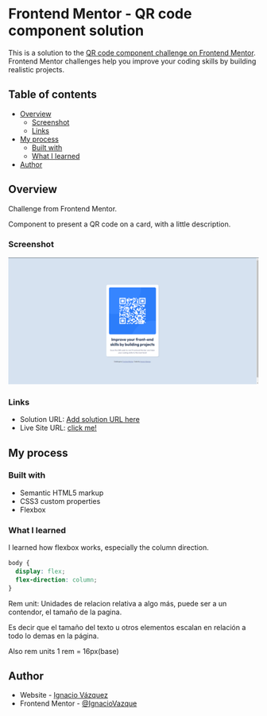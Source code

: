 # Frontend Mentor - QR code component solution

This is a solution to the [QR code component challenge on Frontend Mentor](https://www.frontendmentor.io/challenges/qr-code-component-iux_sIO_H). Frontend Mentor challenges help you improve your coding skills by building realistic projects. 

## Table of contents

- [Overview](#overview)
  - [Screenshot](#screenshot)
  - [Links](#links)
- [My process](#my-process)
  - [Built with](#built-with)
  - [What I learned](#what-i-learned)
- [Author](#author)


## Overview
Challenge from Frontend Mentor.

Component to present a QR code on a card, with a little description.

### Screenshot

![screenshot](https://github.com/IgnacioVazque/QR-code-component/blob/main/images/screenshot.png)

### Links

- Solution URL: [Add solution URL here](https://your-solution-url.com)
- Live Site URL: [click me!](https://goofy-liskov-9143e5.netlify.app/)

## My process

### Built with

- Semantic HTML5 markup
- CSS3 custom properties
- Flexbox


### What I learned

I learned how flexbox works, especially the column direction.

```css
body {
  display: flex;
  flex-direction: column;
}
```
Rem unit: Unidades de relacion relativa a algo más, puede ser a un contendor, el tamaño de la pagina.

Es decir que el tamaño del texto u otros elementos escalan en relación a todo lo demas en la página.

Also rem units 1 rem = 16px(base)


## Author

- Website - [Ignacio Vázquez](https://github.com/IgnacioVazque)
- Frontend Mentor - [@IgnacioVazque](https://https://www.frontendmentor.io/profile/IgnacioVazque)
